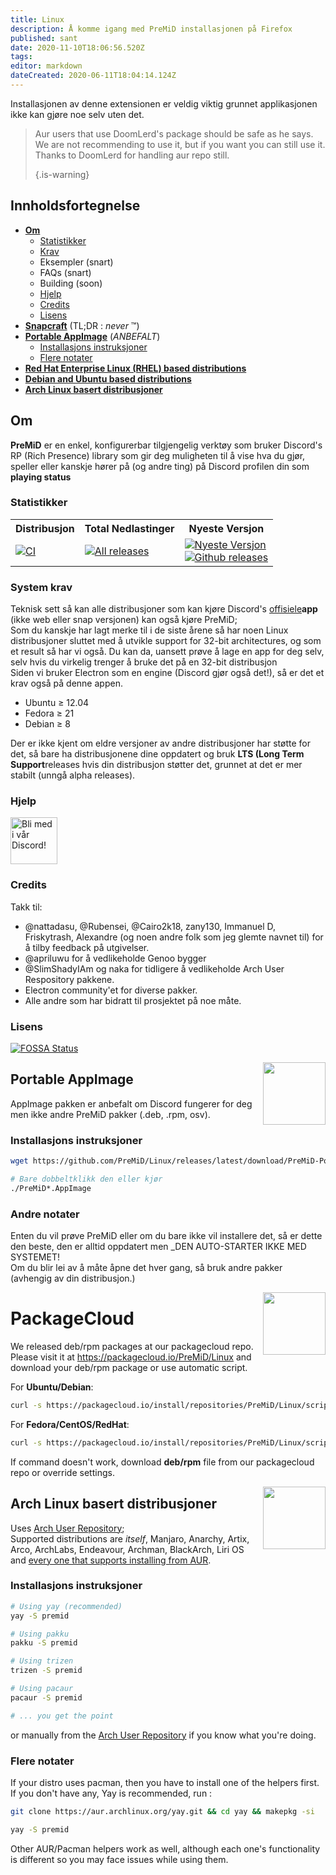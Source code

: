 ```yaml
---
title: Linux
description: Å komme igang med PreMiD installasjonen på Firefox
published: sant
date: 2020-11-10T18:06:56.520Z
tags:
editor: markdown
dateCreated: 2020-06-11T18:04:14.124Z
---
```


Installasjonen av denne extensionen er veldig viktig grunnet applikasjonen ikke kan gjøre noe selv uten det.

> Aur users that use DoomLerd's package should be safe as he says. We are not recommending to use it, but if you want you can still use it. Thanks to DoomLerd for handling aur repo still. 
> 
> {.is-warning}

## Innholdsfortegnelse

- **[Om](#about)**
  - [Statistikker](#stats)
  - [Krav](#requirements)
  - Eksempler (snart)
  - FAQs (snart)
  - Building (soon)
  - [Hjelp](#support)
  - [Credits](#credits)
  - [Lisens](#license)
- **[Snapcraft](#snapcraft)** (TL;DR : _never_ ™️)
- **[Portable AppImage](#appimage)** (_ANBEFALT_)
  - [Installasjons instruksjoner](#appimageinstall)
  - [Flere notater](#appimagenotes)
- [**Red Hat Enterprise Linux (RHEL) based distributions**](#packagecloud)
- [**Debian and Ubuntu based distributions**](#packagecloud)
- [**Arch Linux basert distribusjoner**](#arch)

<a name="about"></a>

## Om

**PreMiD** er en enkel, konfigurerbar tilgjengelig verktøy som bruker Discord's RP (Rich Presence) library som gir deg muligheten til å vise hva du gjør, speller eller kanskje hører på (og andre ting) på Discord profilen din som **playing status**

<a name="stats"></a>

### Statistikker

<table>
  <tr>
    <th>Distribusjon</th>
    <th>Total Nedlastinger</th>
    <th>Nyeste Versjon</th>
  </tr>
  <tr>
    <td><a href="https://github.com/PreMiD/Linux/actions"><img src="https://github.com/PreMiD/Linux/workflows/CI/badge.svg?branch=master&event=push" alt="CI"></a></td>
    <td><a href="https://github.com/PreMiD/Linux/releases"><img src="https://img.shields.io/github/downloads/PreMiD/Linux/total.svg?maxAge=86400" alt="All releases"></a></td>
    <td><a href="https://github.com/PreMiD/Linux/releases/latest"><img src="https://img.shields.io/github/v/release/PreMiD/Linux.svg?maxAge=86400" alt="Nyeste Versjon"><br><img src="https://img.shields.io/github/downloads/PreMiD/Linux/latest/total.svg?maxAge=86400" alt="Github releases"></a></td>
  </tr>
</table>

<a name="requirements"></a>

### System krav

Teknisk sett så kan alle distribusjoner som kan kjøre Discord's [ offisiele](https://discordapp.com/download)**app** (ikke web eller snap versjonen) kan også kjøre PreMiD;</br> Som du kanskje har lagt merke til i de siste årene så har noen Linux distribusjoner sluttet med å utvikle support for 32-bit architectures, og som et result så har vi også. Du kan da, uansett prøve å lage en app for deg selv, selv hvis du virkelig trenger å bruke det på en 32-bit distribusjon</br> Siden vi bruker Electron som en engine (Discord gjør også det!), så er det et krav også på denne appen.

- Ubuntu ≥ 12.04
- Fedora ≥ 21
- Debian ≥ 8

Der er ikke kjent om eldre versjoner av andre distribusjoner har støtte for det, så bare ha distribusjonene dine oppdatert og bruk **LTS (Long Term Support**releases hvis din distribusjon støtter det, grunnet at det er mer stabilt (unngå alpha releases).

<a name="support"></a>

### Hjelp

<div>
  <a target="_blank" href="https://discord.premid.app/" title="Bli med i vår Discord!">
    <img height="75px" draggable="false" src="https://discordapp.com/api/guilds/493130730549805057/widget.png?style=banner2" alt="Bli med i vår Discord!">
  </a>
</div>

<a name="credits"></a>

### Credits

Takk til:

- @nattadasu, @Rubensei, @Cairo2k18, zany130, Immanuel D, Friskytrash, Alexandre (og noen andre folk som jeg glemte navnet til) for å tilby feedback på utgivelser.
- @apriluwu for å vedlikeholde Genoo bygger
- @SlimShadyIAm og naka for tidligere å vedlikeholde Arch User Respository pakkene.
- Electron community'et for diverse pakker.
- Alle andre som har bidratt til prosjektet på noe måte.

<a name="license"></a>

### Lisens

[![FOSSA Status](https://app.fossa.io/api/projects/git%2Bgithub.com%2FPreMiD%2FLinux.svg?type=large)](https://app.fossa.io/projects/git%2Bgithub.com%2FPreMiD%2FLinux?ref=badge_large)

<img src="https://i.imgur.com/ACAxtmA.png" width="100" height="100" align="right"></img>
<a name="snapcraft"></a>

## Portable AppImage

AppImage pakken er anbefalt om Discord fungerer for deg men ikke andre PreMiD pakker (.deb, .rpm, osv).

<a name="appimageinstall"></a>

### Installasjons instruksjoner

```bash
wget https://github.com/PreMiD/Linux/releases/latest/download/PreMiD-Portable.AppImage && chmod a+x PreMiD*.AppImage
```

```bash
# Bare dobbeltklikk den eller kjør
./PreMiD*.AppImage
```

<a name="appimagenotes"></a>

### Andre notater

Enten du vil prøve PreMiD eller om du bare ikke vil installere det, så er dette den beste, den er alltid oppdatert men _DEN AUTO-STARTER IKKE MED SYSTEMET!</br> Om du blir lei av å måte åpne det hver gang, så bruk andre pakker (avhengig av din distribusjon.)

<img src="https://raw.githubusercontent.com/PreMiD/Linux/master/.github/packagecloud.png" width="100" height="100" align="right"></img>
<a name="packagecloud"></a>

# PackageCloud

We released deb/rpm packages at our packagecloud repo. Please visit it at https://packagecloud.io/PreMiD/Linux and download your deb/rpm package or use automatic script.

For **Ubuntu/Debian**:

```bash
curl -s https://packagecloud.io/install/repositories/PreMiD/Linux/script.deb.sh | sudo bash
```

For **Fedora/CentOS/RedHat**:

```bash
curl -s https://packagecloud.io/install/repositories/PreMiD/Linux/script.rpm.sh | sudo bash
```

If command doesn't work, download **deb/rpm** file from our packagecloud repo or override settings.

<a name="arch"></a>
<img src="https://raw.githubusercontent.com/PreMiD/Linux/86ae2fbd49499785281f388a5305b06e0d3ecfea/.github/iusearchbtw.svg" width="100" height="100" align="right"></img>

## Arch Linux basert distribusjoner

Uses [Arch User Repository](https://aur.archlinux.org/packages/premid);</br> Supported distributions are _itself_, Manjaro, Anarchy, Artix, Arco, ArchLabs, Endeavour, Archman, BlackArch, Liri OS and [every one that supports installing from AUR](https://wiki.archlinux.org/index.php/Arch-based_distributions#Active).

<a name="archinstall"></a>

### Installasjons instruksjoner

```bash
# Using yay (recommended)
yay -S premid
```

```bash
# Using pakku
pakku -S premid
```

```bash
# Using trizen
trizen -S premid
```

```bash
# Using pacaur
pacaur -S premid
```

```bash
# ... you get the point
```

or manually from the [Arch User Repository](https://aur.archlinux.org/packages/premid) if you know what you're doing.

<a name="archnotes"></a>

### Flere notater

If your distro uses pacman, then you have to install one of the helpers first. If you don't have any, Yay is recommended, run :

```bash
git clone https://aur.archlinux.org/yay.git && cd yay && makepkg -si
```

```bash
yay -S premid
```

Other AUR/Pacman helpers work as well, although each one's functionality is different so you may face issues while using them.